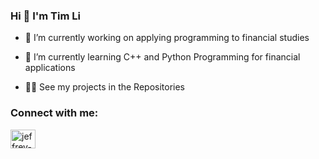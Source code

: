 <h3>Hi  👋 I'm Tim Li</h3> 

- 🔭 I’m currently working on applying programming to financial studies
  
- 🌱 I’m currently learning C++ and Python Programming for financial applications
  
- 👨‍💻 See my projects in the Repositories 

<h3 align="left">Connect with me:</h3>  
<p align="left">  
<a href="https://www.linkedin.com/in/tim-j-li/" target="blank"><img align="center" src="https://raw.githubusercontent.com/rahuldkjain/github-profile-readme-generator/master/src/images/icons/Social/linked-in-alt.svg" alt="jeffrey-zepeng-yu" height="30" width="40" /></a>  
